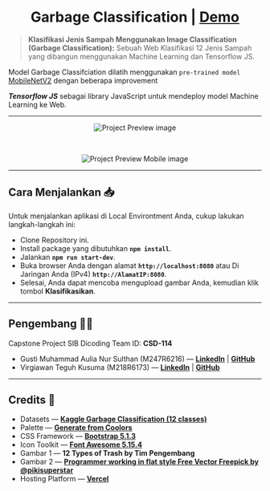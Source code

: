 <h1 align=center>Garbage Classification | <a href="https://csd-114.vercel.app/">Demo</a></h1>

> **Klasifikasi Jenis Sampah Menggunakan Image Classification (Garbage Classification):** Sebuah Web Klasifikasi 12 Jenis Sampah yang dibangun menggunakan Machine Learning dan Tensorflow JS.

Model Garbage Classifciation dilatih menggunakan `pre-trained model` [MobileNetV2](https://www.tensorflow.org/api_docs/python/tf/keras/applications/mobilenet_v2/MobileNetV2) dengan beberapa improvement

**_Tensorflow JS_** sebagai library JavaScript untuk mendeploy model Machine Learning ke Web.

---

<p align="center">
  <img src="assets/preview.gif" alt="Project Preview image" title="Project Preview"/>
</p>
<br>
<p align="center">
  <img src="assets/preview-mobile.gif" alt="Project Preview Mobile image" title="Project Preview mobile"/>
</p>

---

## Cara Menjalankan 📥

Untuk menjalankan aplikasi di Local Environtment Anda, cukup lakukan langkah-langkah ini:

- Clone Repository ini.
- Install package yang dibutuhkan **`npm install`**.
- Jalankan **`npm run start-dev`**.
- Buka browser Anda dengan alamat **`http://localhost:8080`** atau Di Jaringan Anda (IPv4) **`http://AlamatIP:8080`**.
- Selesai, Anda dapat mencoba mengupload gambar Anda, kemudian klik tombol **Klasifikasikan**.

---

## Pengembang 👨‍💻

Capstone Project SIB Dicoding Team ID: **CSD-114**

- Gusti Muhammad Aulia Nur Sulthan (M247R6216) &mdash; [**LinkedIn**](https://www.linkedin.com/in/tann20) | [**GitHub**](https://github.com/tnnz20)
- Virgiawan Teguh Kusuma (M218R6173) &mdash; [**LinkedIn**](https://www.linkedin.com/in/virgiawankusuma) | [**GitHub**](https://github.com/virgiawankusuma/)

---

## Credits 🌟

- Datasets &mdash; **[Kaggle Garbage Classification (12 classes)](https://www.kaggle.com/mostafaabla/garbage-classification)**
- Palette &mdash; **[Generate from Coolors](https://coolors.co/264653-2a9d8f-e76f51-ddd8b8-ffffff)**
- CSS Framework &mdash; **[Bootstrap 5.1.3](https://getbootstrap.com/)**
- Icon Toolkit &mdash; **[Font Awesome 5.15.4](https://fontawesome.com)**
- Gambar 1 &mdash; **12 Types of Trash by Tim Pengembang**
- Gambar 2 &mdash; **[Programmer working in flat style Free Vector Freepick by @pikisuperstar](https://www.freepik.com/free-vector/programmer-working-flat-style_4911013.htm#page=1&query=developer&position=0&from_view=search)**
- Hosting Platform &mdash; **[Vercel](https://vercel.com/)**
